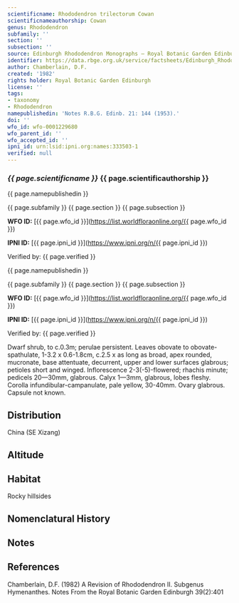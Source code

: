 ```yaml
---
scientificname: Rhododendron trilectorum Cowan
scientificnameauthorship: Cowan
genus: Rhododendron
subfamily: ''
section: ''
subsection: ''
source: Edinburgh Rhododendron Monographs – Royal Botanic Garden Edinburgh
identifier: https://data.rbge.org.uk/service/factsheets/Edinburgh_Rhododendron_Monographs.xhtml
author: Chamberlain, D.F.
created: '1982'
rights holder: Royal Botanic Garden Edinburgh
license: ''
tags:
- taxonomy
- Rhododendron
namepublishedin: 'Notes R.B.G. Edinb. 21: 144 (1953).'
doi: ''
wfo_id: wfo-0001229680
wfo_parent_id: ''
wfo_accepted_id: ''
ipni_id: urn:lsid:ipni.org:names:333503-1
verified: null
---
```

### _{{ page.scientificname }}_ {{ page.scientificauthorship }}
 {{ page.namepublishedin }}

{{ page.subfamily }} {{ page.section }} {{ page.subsection }}

**WFO ID:** [{{ page.wfo_id }}](https://list.worldfloraonline.org/{{ page.wfo_id }})

**IPNI ID:** [{{ page.ipni_id }}](https://www.ipni.org/n/{{ page.ipni_id }})

Verified by: {{ page.verified }}

 {{ page.namepublishedin }}

{{ page.subfamily }} {{ page.section }} {{ page.subsection }}

**WFO ID:** [{{ page.wfo_id }}](https://list.worldfloraonline.org/{{ page.wfo_id }})

**IPNI ID:** [{{ page.ipni_id }}](https://www.ipni.org/n/{{ page.ipni_id }})

Verified by: {{ page.verified }}



Dwarf shrub, to c.0.3m; perulae persistent. Leaves obovate to obovate-spathulate, 1-3.2 x 0.6-1.8cm, c.2.5 x as long as broad, apex rounded, mucronate, base attentuate, decurrent, upper and lower surfaces glabrous; petioles short and winged. Inflorescence 2-3(-5)-flowered; rhachis minute; pedicels 20—30mm, glabrous. Calyx 1—3mm, glabrous, lobes fleshy. Corolla infundibular-campanulate, pale yellow, 30-40mm. Ovary glabrous. Capsule not known.

## Distribution
China (SE Xizang)

## Altitude


## Habitat
Rocky hillsides

## Nomenclatural History

                       
## Notes


## References

Chamberlain, D.F. (1982) A Revision of Rhododendron II. Subgenus Hymenanthes. Notes From the Royal Botanic Garden Edinburgh 39(2):401
